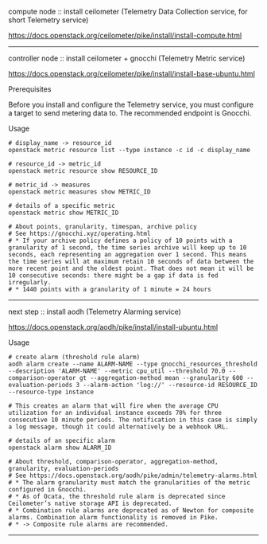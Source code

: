 compute node :: install ceilometer (Telemetry Data Collection service, for short Telemetry service)

https://docs.openstack.org/ceilometer/pike/install/install-compute.html

---

controller node :: install ceilometer + gnocchi (Telemetry Metric service)

https://docs.openstack.org/ceilometer/pike/install/install-base-ubuntu.html

Prerequisites

Before you install and configure the Telemetry service, you must configure a target to send metering data to. The recommended endpoint is Gnocchi.

Usage

```
# display_name -> resource_id
openstack metric resource list --type instance -c id -c display_name

# resource_id -> metric_id
openstack metric resource show RESOURCE_ID

# metric_id -> measures
openstack metric measures show METRIC_ID

# details of a specific metric
openstack metric show METRIC_ID

# About points, granularity, timespan, archive policy
# See https://gnocchi.xyz/operating.html
# * If your archive policy defines a policy of 10 points with a granularity of 1 second, the time series archive will keep up to 10 seconds, each representing an aggregation over 1 second. This means the time series will at maximum retain 10 seconds of data between the more recent point and the oldest point. That does not mean it will be 10 consecutive seconds: there might be a gap if data is fed irregularly.
# * 1440 points with a granularity of 1 minute = 24 hours
```

---

next step :: install aodh (Telemetry Alarming service)

https://docs.openstack.org/aodh/pike/install/install-ubuntu.html

Usage

```
# create alarm (threshold rule alarm)
aodh alarm create --name ALARM-NAME --type gnocchi_resources_threshold --description 'ALARM-NAME' --metric cpu_util --threshold 70.0 --comparison-operator gt --aggregation-method mean --granularity 600 --evaluation-periods 3 --alarm-action 'log://' --resource-id RESOURCE_ID --resource-type instance

# This creates an alarm that will fire when the average CPU utilization for an individual instance exceeds 70% for three consecutive 10 minute periods. The notification in this case is simply a log message, though it could alternatively be a webhook URL.

# details of an specific alarm
openstack alarm show ALARM_ID

# About threshold, comparison-operator, aggregation-method, granularity, evaluation-periods
# See https://docs.openstack.org/aodh/pike/admin/telemetry-alarms.html
# * The alarm granularity must match the granularities of the metric configured in Gnocchi.
# * As of Ocata, the threshold rule alarm is deprecated since Ceilometer’s native storage API is deprecated.
# * Combination rule alarms are deprecated as of Newton for composite alarms. Combination alarm functionality is removed in Pike.
# * -> Composite rule alarms are recommended.
```

---

